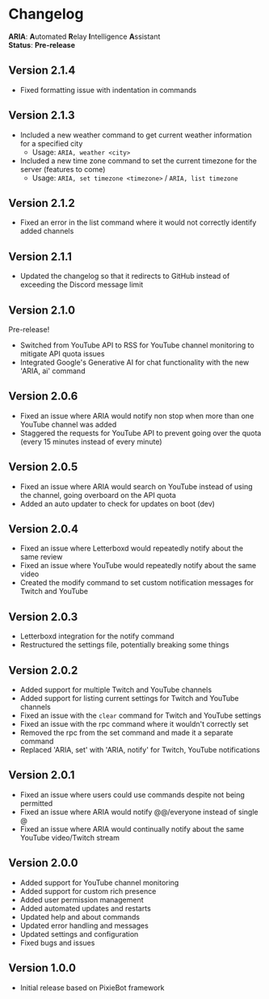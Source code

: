 # Changelog

**ARIA**: **A**utomated **R**elay **I**ntelligence **A**ssistant  
**Status**: **Pre-release**

## Version 2.1.4
- Fixed formatting issue with indentation in commands

## Version 2.1.3
- Included a new weather command to get current weather information for a specified city
    - Usage: `ARIA, weather <city>`
- Included a new time zone command to set the current timezone for the server (features to come)
    - Usage: `ARIA, set timezone <timezone>` / `ARIA, list timezone`

## Version 2.1.2
- Fixed an error in the list command where it would not correctly identify added channels

## Version 2.1.1
- Updated the changelog so that it redirects to GitHub instead of exceeding the Discord message limit

## Version 2.1.0
Pre-release!
- Switched from YouTube API to RSS for YouTube channel monitoring to mitigate API quota issues
- Integrated Google's Generative AI for chat functionality with the new 'ARIA, ai' command

## Version 2.0.6
- Fixed an issue where ARIA would notify non stop when more than one YouTube channel was added
- Staggered the requests for YouTube API to prevent going over the quota (every 15 minutes instead of every minute)

## Version 2.0.5
- Fixed an issue where ARIA would search on YouTube instead of using the channel, going overboard on the API quota
- Added an auto updater to check for updates on boot (dev)

## Version 2.0.4
- Fixed an issue where Letterboxd would repeatedly notify about the same review
- Fixed an issue where YouTube would repeatedly notify about the same video
- Created the modify command to set custom notification messages for Twitch and YouTube

## Version 2.0.3
- Letterboxd integration for the notify command
- Restructured the settings file, potentially breaking some things

## Version 2.0.2
- Added support for multiple Twitch and YouTube channels
- Added support for listing current settings for Twitch and YouTube channels
- Fixed an issue with the `clear` command for Twitch and YouTube settings
- Fixed an issue with the rpc command where it wouldn't correctly set
- Removed the rpc from the set command and made it a separate command
- Replaced 'ARIA, set' with 'ARIA, notify' for Twitch, YouTube notifications

## Version 2.0.1
- Fixed an issue where users could use commands despite not being permitted
- Fixed an issue where ARIA would notify @@/everyone instead of single @
- Fixed an issue where ARIA would continually notify about the same YouTube video/Twitch stream

## Version 2.0.0
- Added support for YouTube channel monitoring
- Added support for custom rich presence
- Added user permission management
- Added automated updates and restarts
- Updated help and about commands
- Updated error handling and messages
- Updated settings and configuration
- Fixed bugs and issues

## Version 1.0.0
- Initial release based on PixieBot framework

